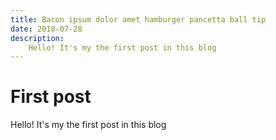 ```yaml
---
title: Bacon ipsum dolor amet hamburger pancetta ball tip
date: 2018-07-28
description:
    Hello! It's my the first post in this blog
---
```


# First post


Hello! It's my the first post in this blog